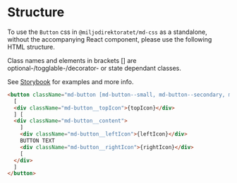 # Structure

To use the `Button` css in `@miljodirektoratet/md-css` as a standalone, without the accompanying React component, please use the following HTML structure.

Class names and elements in brackets [] are optional-/togglable-/decorator- or state dependant classes.

See [Storybook](https://miljodir.github.io/md-components) for examples and more info.

```html
<button className="md-button [md-button--small, md-button--secondary, md-button--danger, md-button--column]">
  [
  <div className="md-button__topIcon">{topIcon}</div>
  ] [
  <div className="md-button__content">
    ]
    <div className="md-button__leftIcon">{leftIcon}</div>
    BUTTON TEXT
    <div className="md-button__rightIcon">{rightIcon}</div>
    [
  </div>
  ]
</button>
```
